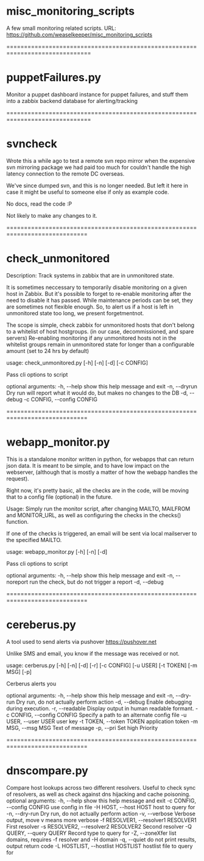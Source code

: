 misc_monitoring_scripts
=======================

A few small monitoring related scripts.
URL: https://github.com/weaselkeeper/misc_monitoring_scripts

==============================================================================

puppetFailures.py
=====================

Monitor a puppet dashboard instance for puppet failures, and stuff them into 
a zabbix backend database for alerting/tracking


==============================================================================

svncheck
===========

Wrote this a while ago to test a remote svn repo mirror when the expensive svn
mirroring package we had paid too much for couldn't handle the high latency
connection to the remote DC overseas.

We've since dumped svn, and this is no longer needed.  But left it here in case
it might be useful to someone else if only as example code.

No docs, read the code :P

Not likely to make any changes to it.


=============================================================================

check_unmonitored
===========

Description: Track systems in zabbix that are in unmonitored state.

  It is sometimes neccessary to temporarily disable monitoring on a given host
in Zabbix. But it's possible to forget to re-enable monitoring after the need
to disable it has passed.  While maintenance periods can be set, they are
sometimes not flexible enough. So, to alert us if a host is left in unmonitored
state too long, we present forgetmentnot.

The scope is simple, check zabbix for unmonitored hosts that don't belong to a
whitelist of host hostgroups. (in our case, decommissioned, and spare servers)
Re-enabling monitoring  if any unmonitored hosts not in the whitelist groups
remain in unmonitored state for longer than a configurable amount (set to 24
hrs by default)

usage: check_unmonitored.py [-h] [-n] [-d] [-c CONFIG]

Pass cli options to script

optional arguments:
  -h, --help            show this help message and exit
  -n, --dryrun          Dry run will report what it would do, but makes no
                        changes to the DB
  -d, --debug
  -c CONFIG, --config CONFIG


=============================================================================

webapp_monitor.py
=================

This is a standalone monitor written in python, for webapps that can return 
json data. It is meant to be simple, and to have low impact on the webserver,
(although that is mostly a matter of how the webapp handles the request).

Right now, it's pretty basic, all the checks are in the code, will be moving
that to a config file (optional) in the future.

Usage:  Simply run the monitor script, after changing MAILTO, MAILFROM and
MONITOR_URL, as well as configuring the checks in the checks() function.

If one of the checks is triggered, an email will be sent via local mailserver
to the specified MAILTO. 

usage: webapp_monitor.py [-h] [-n] [-d]

Pass cli options to script

optional arguments:
  -h, --help      show this help message and exit
  -n, --noreport  run the check, but do not trigger a report
  -d, --debug


=============================================================================

cereberus.py
==================

A tool used to send alerts via pushover <https://pushover.net>

Unlike SMS and email, you know if the message was received or not.

usage: cerberus.py [-h] [-n] [-d] [-r] [-c CONFIG] [-u USER] [-t TOKEN]
                   [-m MSG] [-p]

Cerberus alerts you

optional arguments:
  -h, --help            show this help message and exit
  -n, --dry-run         Dry run, do not actually perform action
  -d, --debug           Enable debugging during execution.
  -r, --readable        Display output in human readable formant.
  -c CONFIG, --config CONFIG
                        Specify a path to an alternate config file
  -u USER, --user USER  user key
  -t TOKEN, --token TOKEN
                        application token
  -m MSG, --msg MSG     Text of message
  -p, --pri             Set high Priority


=============================================================================

dnscompare.py
==================

Compare host lookups across two different resolvers.  Useful to check sync of
resolvers, as well as check against dns hijacking and cache poisoning.
optional arguments:
  -h, --help            show this help message and exit
  -c CONFIG, --config CONFIG
                        use config in file
  -H HOST, --host HOST  host to query for
  -n, --dry-run         Dry run, do not actually perform action
  -v, --verbose         Verbose output, move v means more verbose
  -f RESOLVER1, --resolver1 RESOLVER1
                        First resolver
  -s RESOLVER2, --resolver2 RESOLVER2
                        Second resolver
  -Q QUERY, --query QUERY
                        Record type to query for
  -Z, --zoneXfer        list domains, requires -f resolver and -H domain
  -q, --quiet           do not print results, output return code
  -L HOSTLIST, --hostlist HOSTLIST
                        hostlist file to query for

